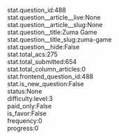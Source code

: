 stat.question_id:488  
stat.question__article__live:None  
stat.question__article__slug:None  
stat.question__title:Zuma Game  
stat.question__title_slug:zuma-game  
stat.question__hide:False  
stat.total_acs:275  
stat.total_submitted:654  
stat.total_column_articles:0  
stat.frontend_question_id:488  
stat.is_new_question:False  
status:None  
difficulty.level:3  
paid_only:False  
is_favor:False  
frequency:0  
progress:0  
